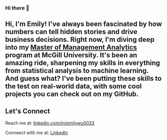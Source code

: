 ### Hi there 👋


Hi, I'm Emily! I've always been fascinated by how numbers can tell hidden stories and drive business decisions.
Right now, I'm diving deep into my [Master of Management Analytics](https://www.mcgill.ca/desautels/programs/mma) program at McGill University. It's been an amazing ride, sharpening my skills in everything from statistical analysis to machine learning. And guess what? I've been putting these skills to the test on real-world data, with some cool projects you can check out on my GitHub.
--
## Let's Connect

Reach me at: [linkedin.com/in/emilywu0033](chiwu0033@outlook.com)

Conneect with me at: [LinkedIn](linkedin.com/in/emilywu0033)

